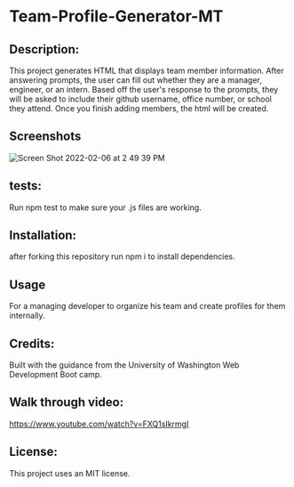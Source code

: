 # Team-Profile-Generator-MT

## Description: 

This project generates HTML that displays team member information. After answering prompts, the user can fill out whether they are a manager, engineer, or an intern. Based off the user's response to the prompts, they will be asked to include their github username, office number, or school they attend. Once you finish adding members, the html will be created. 

## Screenshots

![Screen Shot 2022-02-06 at 2 49 39 PM](https://user-images.githubusercontent.com/85652700/152704871-43970ece-7436-40f4-bf0a-a54e535aa254.png)

## tests: 

Run npm test to make sure your .js files are working. 

## Installation:

after forking this repository run npm i to install dependencies. 

## Usage

For a managing developer to organize his team and create profiles for them internally. 

## Credits:
Built with the guidance from the University of Washington Web Development Boot camp.

## Walk through video: 

https://www.youtube.com/watch?v=FXQ1sIkrmgI

## License: 

This project uses an MIT license. 
